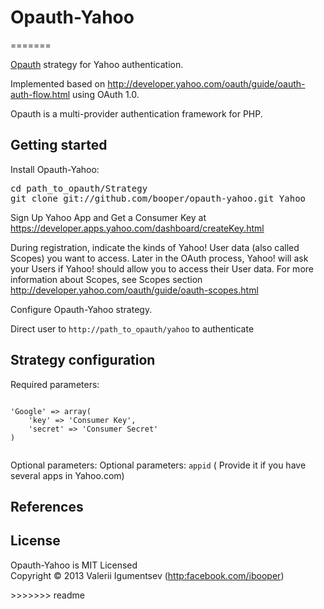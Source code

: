 <h1>Opauth-Yahoo</h1>
=======
<p><a href="https://github.com/uzyn/opauth">Opauth</a> strategy for Yahoo authentication.</p>

<p>Implemented based on <a href="http://developer.yahoo.com/oauth/guide/oauth-auth-flow.html">http://developer.yahoo.com/oauth/guide/oauth-auth-flow.html</a> using OAuth 1.0.</p>

<p>Opauth is a multi-provider authentication framework for PHP.</p>

<h2>Getting started</h2>

<p>Install Opauth-Yahoo:</p>

<pre><span class="nb">cd </span>path_to_opauth/Strategy
git clone git://github.com/booper/opauth-yahoo.git Yahoo
</pre>


<p>Sign Up Yahoo App and Get a Consumer Key at  <a href="https://developer.apps.yahoo.com/dashboard/createKey.html">https://developer.apps.yahoo.com/dashboard/createKey.html</a></p>

<p>During registration, indicate the kinds of Yahoo! User data (also called Scopes) you want to access.
Later in the OAuth process, Yahoo! will ask your Users if Yahoo! should allow you to access their User data.
For more information about Scopes, see Scopes section <a href="http://developer.yahoo.com/oauth/guide/oauth-scopes.html">http://developer.yahoo.com/oauth/guide/oauth-scopes.html</a></p>
<p>Configure Opauth-Yahoo strategy.</p></li>
<p>Direct user to <code>http://path_to_opauth/yahoo</code> to authenticate</p></li>
<h2>
<a href="#strategy-configuration" class="anchor" name="strategy-configuration"><span class="mini-icon mini-icon-link"></span></a>Strategy configuration</h2>
<p>Required parameters:</p>
<code>
'Google' => array(
    'key' => 'Consumer Key',
    'secret' => 'Consumer Secret'
)

</code>
<p>Optional parameters:
Optional parameters: <code>appid</code> ( Provide it if you have several apps in Yahoo.com)

<h2>
<a href="#references" class="anchor" name="references"><span class="mini-icon mini-icon-link"></span></a>References</h2>

<ul>

</ul>

<h2>License</h2>

<p>Opauth-Yahoo is MIT Licensed<br>
Copyright &copy; 2013 Valerii Igumentsev (<a href="http:facebook.com/ibooper">http:facebook.com/ibooper</a>)</p>
>>>>>>> readme
